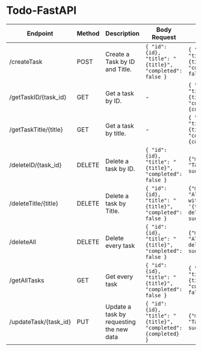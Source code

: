 # Todo-FastAPI
| Endpoint | Method | Description | Body Request | Body Response | Error Response |
| -------- | ------ | ----------- | ------------ | ------------- | ----------- |
| /createTask | POST | Create a Task by ID and Title. | `{ "id": {id}, "title": "{title}", "completed": false }` | `{ "id": {id}, "title": "{title}", "completed": false }` | `{"error": "Task not found"}` |
| /getTaskID/{task_id} | GET | Get a task by ID. | - | `{ "id": {id}, "title": "{title}", "completed": {completed} }` | `{"error": "Task not found"}` |
| /getTaskTitle/{title} | GET | Get a task by title. | - | `{ "id": {id}, "title": "{title}", "completed": {completed} }` | `{"error": "No tasks found with title '{title}'"}` |
| /deleteID/{task_id} | DELETE | Delete a task by ID. | `{ "id": {id}, "title": "{title}", "completed": false }` | `{"message": "Task deleted successfully"}` | - |
| /deleteTitle/{title} | DELETE | Delete a task by Title. | `{ "id": {id}, "title": "{title}", "completed": false }` | `{"message": "All tasks with title '{title}' deleted successfully"}`| - |
| /deleteAll | DELETE | Delete every task | `{ "id": {id}, "title": "{title}", "completed": false }` | `{"message": "All tasks deleted successfully"}` | - |
| /getAllTasks | GET | Get every task | `{ "id": {id}, "title": "{title}", "completed": false }` | `{ "id": {id}, "title": "{title}", "completed": false }` | - |
| /updateTask/{task_id} | PUT | Update a task by requesting the new data | `{ "id": {id}, "title": "{title}", "completed": {completed} }` | `{"message": "Task updated successfully"}` | `{"error": "Task not found"}`|
